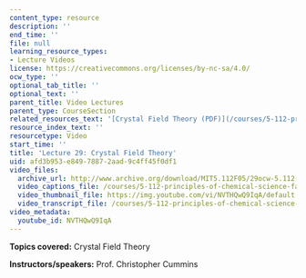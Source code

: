 ```yaml
---
content_type: resource
description: ''
end_time: ''
file: null
learning_resource_types:
- Lecture Videos
license: https://creativecommons.org/licenses/by-nc-sa/4.0/
ocw_type: ''
optional_tab_title: ''
optional_text: ''
parent_title: Video Lectures
parent_type: CourseSection
related_resources_text: '[Crystal Field Theory (PDF)](/courses/5-112-principles-of-chemical-science-fall-2005/resources/lecture29_30)'
resource_index_text: ''
resourcetype: Video
start_time: ''
title: 'Lecture 29: Crystal Field Theory'
uid: afd3b953-e849-7887-2aad-9c4ff45f0df1
video_files:
  archive_url: http://www.archive.org/download/MIT5.112F05/29ocw-5.112-23nov2005-220k.mp4
  video_captions_file: /courses/5-112-principles-of-chemical-science-fall-2005/d026237a961c57b7a0e3ccbcfbfaddac_NVTHQwQ9IqA.vtt
  video_thumbnail_file: https://img.youtube.com/vi/NVTHQwQ9IqA/default.jpg
  video_transcript_file: /courses/5-112-principles-of-chemical-science-fall-2005/d4c48d4f0b9911676a567606daa117f5_NVTHQwQ9IqA.pdf
video_metadata:
  youtube_id: NVTHQwQ9IqA
---
```


**Topics covered:** Crystal Field Theory

**Instructors/speakers:** Prof. Christopher Cummins

